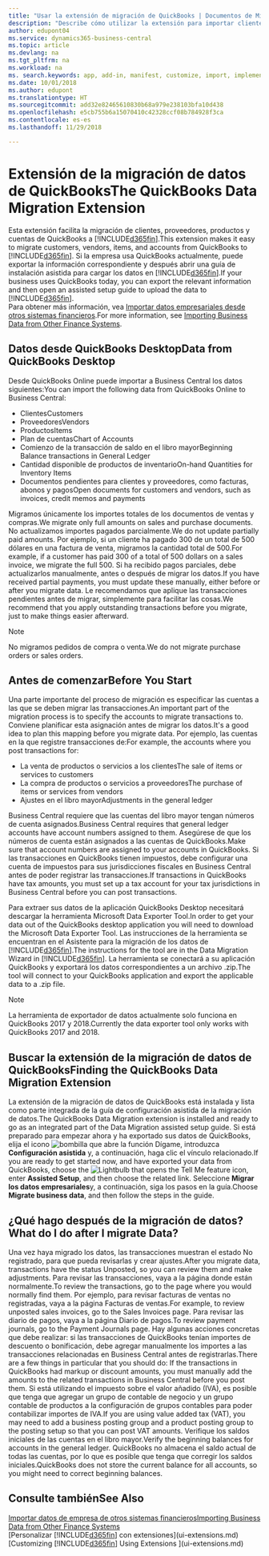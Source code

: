 ```yaml
---
title: "Usar la extensión de migración de QuickBooks | Documentos de Microsoft"
description: "Describe cómo utilizar la extensión para importar clientes, proveedores, productos y cuentas desde QuickBooks Desktop a Business Central."
author: edupont04
ms.service: dynamics365-business-central
ms.topic: article
ms.devlang: na
ms.tgt_pltfrm: na
ms.workload: na
ms. search.keywords: app, add-in, manifest, customize, import, implement
ms.date: 10/01/2018
ms.author: edupont
ms.translationtype: HT
ms.sourcegitcommit: add32e82465610830b68a979e238103bfa10d438
ms.openlocfilehash: e5cb755b6a15070410c42328ccf08b784928f3ca
ms.contentlocale: es-es
ms.lasthandoff: 11/29/2018

---
```


# <a name="the-quickbooks-data-migration-extension"></a><span data-ttu-id="b5937-103">Extensión de la migración de datos de QuickBooks</span><span class="sxs-lookup"><span data-stu-id="b5937-103">The QuickBooks Data Migration Extension</span></span>
<span data-ttu-id="b5937-104">Esta extensión facilita la migración de clientes, proveedores, productos y cuentas de QuickBooks a [!INCLUDE[d365fin](includes/d365fin_md.md)].</span><span class="sxs-lookup"><span data-stu-id="b5937-104">This extension makes it easy to migrate customers, vendors, items, and accounts from QuickBooks to [!INCLUDE[d365fin](includes/d365fin_md.md)].</span></span> <span data-ttu-id="b5937-105">Si la empresa usa QuickBooks actualmente, puede exportar la información correspondiente y después abrir una guía de instalación asistida para cargar los datos en [!INCLUDE[d365fin](includes/d365fin_md.md)].</span><span class="sxs-lookup"><span data-stu-id="b5937-105">If your business uses QuickBooks today, you can export the relevant information and then open an assisted setup guide to upload the data to [!INCLUDE[d365fin](includes/d365fin_md.md)].</span></span>  
<span data-ttu-id="b5937-106">Para obtener más información, vea [Importar datos empresariales desde otros sistemas financieros](across-import-data-configuration-packages.md).</span><span class="sxs-lookup"><span data-stu-id="b5937-106">For more information, see [Importing Business Data from Other Finance Systems](across-import-data-configuration-packages.md).</span></span>

## <a name="data-from-quickbooks-desktop"></a><span data-ttu-id="b5937-107">Datos desde QuickBooks Desktop</span><span class="sxs-lookup"><span data-stu-id="b5937-107">Data from QuickBooks Desktop</span></span>
 
<span data-ttu-id="b5937-108">Desde QuickBooks Online puede importar a Business Central los datos siguientes:</span><span class="sxs-lookup"><span data-stu-id="b5937-108">You can import the following data from QuickBooks Online to Business Central:</span></span>

- <span data-ttu-id="b5937-109">Clientes</span><span class="sxs-lookup"><span data-stu-id="b5937-109">Customers</span></span>  
- <span data-ttu-id="b5937-110">Proveedores</span><span class="sxs-lookup"><span data-stu-id="b5937-110">Vendors</span></span>  
- <span data-ttu-id="b5937-111">Productos</span><span class="sxs-lookup"><span data-stu-id="b5937-111">Items</span></span>  
- <span data-ttu-id="b5937-112">Plan de cuentas</span><span class="sxs-lookup"><span data-stu-id="b5937-112">Chart of Accounts</span></span>  
- <span data-ttu-id="b5937-113">Comienzo de la transacción de saldo en el libro mayor</span><span class="sxs-lookup"><span data-stu-id="b5937-113">Beginning Balance transactions in General Ledger</span></span>  
- <span data-ttu-id="b5937-114">Cantidad disponible de productos de inventario</span><span class="sxs-lookup"><span data-stu-id="b5937-114">On-hand Quantities for Inventory Items</span></span>  
- <span data-ttu-id="b5937-115">Documentos pendientes para clientes y proveedores, como facturas, abonos y pagos</span><span class="sxs-lookup"><span data-stu-id="b5937-115">Open documents for customers and vendors, such as invoices, credit memos and payments</span></span>  

<span data-ttu-id="b5937-116">Migramos únicamente los importes totales de los documentos de ventas y compras.</span><span class="sxs-lookup"><span data-stu-id="b5937-116">We migrate only full amounts on sales and purchase documents.</span></span> <span data-ttu-id="b5937-117">No actualizamos importes pagados parcialmente.</span><span class="sxs-lookup"><span data-stu-id="b5937-117">We do not update partially paid amounts.</span></span> <span data-ttu-id="b5937-118">Por ejemplo, si un cliente ha pagado 300 de un total de 500 dólares en una factura de venta, migramos la cantidad total de 500.</span><span class="sxs-lookup"><span data-stu-id="b5937-118">For example, if a customer has paid 300 of a total of 500 dollars on a sales invoice, we migrate the full 500.</span></span> <span data-ttu-id="b5937-119">Si ha recibido pagos parciales, debe actualizarlos manualmente, antes o después de migrar los datos.</span><span class="sxs-lookup"><span data-stu-id="b5937-119">If you have received partial payments, you must update these manually, either before or after you migrate data.</span></span> <span data-ttu-id="b5937-120">Le recomendamos que aplique las transacciones pendientes antes de migrar, simplemente para facilitar las cosas.</span><span class="sxs-lookup"><span data-stu-id="b5937-120">We recommend that you apply outstanding transactions before you migrate, just to make things easier afterward.</span></span>

> [!NOTE]
> <span data-ttu-id="b5937-121">No migramos pedidos de compra o venta.</span><span class="sxs-lookup"><span data-stu-id="b5937-121">We do not migrate purchase orders or sales orders.</span></span>

## <a name="before-you-start"></a><span data-ttu-id="b5937-122">Antes de comenzar</span><span class="sxs-lookup"><span data-stu-id="b5937-122">Before You Start</span></span>
<span data-ttu-id="b5937-123">Una parte importante del proceso de migración es especificar las cuentas a las que se deben migrar las transacciones.</span><span class="sxs-lookup"><span data-stu-id="b5937-123">An important part of the migration process is to specify the accounts to migrate transactions to.</span></span> <span data-ttu-id="b5937-124">Conviene planificar esta asignación antes de migrar los datos.</span><span class="sxs-lookup"><span data-stu-id="b5937-124">It's a good idea to plan this mapping before you migrate data.</span></span> <span data-ttu-id="b5937-125">Por ejemplo, las cuentas en la que registre transacciones de:</span><span class="sxs-lookup"><span data-stu-id="b5937-125">For example, the accounts where you post transactions for:</span></span>

- <span data-ttu-id="b5937-126">La venta de productos o servicios a los clientes</span><span class="sxs-lookup"><span data-stu-id="b5937-126">The sale of items or services to customers</span></span>  
- <span data-ttu-id="b5937-127">La compra de productos o servicios a proveedores</span><span class="sxs-lookup"><span data-stu-id="b5937-127">The purchase of items or services from vendors</span></span>  
- <span data-ttu-id="b5937-128">Ajustes en el libro mayor</span><span class="sxs-lookup"><span data-stu-id="b5937-128">Adjustments in the general ledger</span></span>  

<span data-ttu-id="b5937-129">Business Central requiere que las cuentas del libro mayor tengan números de cuenta asignados.</span><span class="sxs-lookup"><span data-stu-id="b5937-129">Business Central requires that general ledger accounts have account numbers assigned to them.</span></span> <span data-ttu-id="b5937-130">Asegúrese de que los números de cuenta están asignados a las cuentas de QuickBooks.</span><span class="sxs-lookup"><span data-stu-id="b5937-130">Make sure that account numbers are assigned to your accounts in QuickBooks.</span></span>
<span data-ttu-id="b5937-131">Si las transacciones en QuickBooks tienen impuestos, debe configurar una cuenta de impuestos para sus jurisdicciones fiscales en Business Central antes de poder registrar las transacciones.</span><span class="sxs-lookup"><span data-stu-id="b5937-131">If transactions in QuickBooks have tax amounts, you must set up a tax account for your tax jurisdictions in Business Central before you can post transactions.</span></span>

<span data-ttu-id="b5937-132">Para extraer sus datos de la aplicación QuickBooks Desktop necesitará descargar la herramienta Microsoft Data Exporter Tool.</span><span class="sxs-lookup"><span data-stu-id="b5937-132">In order to get your data out of the QuickBooks desktop application you will need to download the Microsoft Data Exporter Tool.</span></span>  <span data-ttu-id="b5937-133">Las instrucciones de la herramienta se encuentran en el Asistente para la migración de los datos de [!INCLUDE[d365fin](includes/d365fin_md.md)].</span><span class="sxs-lookup"><span data-stu-id="b5937-133">The instructions for the tool are in the Data Migration Wizard in [!INCLUDE[d365fin](includes/d365fin_md.md)].</span></span> <span data-ttu-id="b5937-134">La herramienta se conectará a su aplicación QuickBooks y exportará los datos correspondientes a un archivo .zip.</span><span class="sxs-lookup"><span data-stu-id="b5937-134">The tool will connect to your QuickBooks application and export the applicable data to a .zip file.</span></span>  

> [!NOTE]
> <span data-ttu-id="b5937-135">La herramienta de exportador de datos actualmente solo funciona en QuickBooks 2017 y 2018.</span><span class="sxs-lookup"><span data-stu-id="b5937-135">Currently the data exporter tool only works with QuickBooks 2017 and 2018.</span></span>

## <a name="finding-the-quickbooks-data-migration-extension"></a><span data-ttu-id="b5937-136">Buscar la extensión de la migración de datos de QuickBooks</span><span class="sxs-lookup"><span data-stu-id="b5937-136">Finding the QuickBooks Data Migration Extension</span></span>
<span data-ttu-id="b5937-137">La extensión de la migración de datos de QuickBooks está instalada y lista como parte integrada de la guía de configuración asistida de la migración de datos.</span><span class="sxs-lookup"><span data-stu-id="b5937-137">The QuickBooks Data Migration extension is installed and ready to go as an integrated part of the Data Migration assisted setup guide.</span></span> <span data-ttu-id="b5937-138">Si está preparado para empezar ahora y ha exportado sus datos de QuickBooks, elija el icono ![bombilla que abre la función Dígame](media/ui-search/search_small.png "Dígame que desea hacer"), introduzca **Configuración asistida** y, a continuación, haga clic el vínculo relacionado.</span><span class="sxs-lookup"><span data-stu-id="b5937-138">If you are ready to get started now, and have exported your data from QuickBooks, choose the ![Lightbulb that opens the Tell Me feature](media/ui-search/search_small.png "Tell me what you want to do") icon, enter **Assisted Setup**, and then choose the related link.</span></span> <span data-ttu-id="b5937-139">Seleccione **Migrar los datos empresariales**y, a continuación, siga los pasos en la guía.</span><span class="sxs-lookup"><span data-stu-id="b5937-139">Choose **Migrate business data**, and then follow the steps in the guide.</span></span>  

## <a name="what-do-i-do-after-i-migrate-data"></a><span data-ttu-id="b5937-140">¿Qué hago después de la migración de datos?</span><span class="sxs-lookup"><span data-stu-id="b5937-140">What do I do after I migrate Data?</span></span>
<span data-ttu-id="b5937-141">Una vez haya migrado los datos, las transacciones muestran el estado No registrado, para que pueda revisarlas y crear ajustes.</span><span class="sxs-lookup"><span data-stu-id="b5937-141">After you migrate data, transactions have the status Unposted, so you can review them and make adjustments.</span></span> <span data-ttu-id="b5937-142">Para revisar las transacciones, vaya a la página donde están normalmente.</span><span class="sxs-lookup"><span data-stu-id="b5937-142">To review the transactions, go to the page where you would normally find them.</span></span> <span data-ttu-id="b5937-143">Por ejemplo, para revisar facturas de ventas no registradas, vaya a la página Facturas de ventas.</span><span class="sxs-lookup"><span data-stu-id="b5937-143">For example, to review unposted sales invoices, go to the Sales Invoices page.</span></span> <span data-ttu-id="b5937-144">Para revisar las diario de pagos, vaya a la página Diario de pagos.</span><span class="sxs-lookup"><span data-stu-id="b5937-144">To review payment journals, go to the Payment Journals page.</span></span>
<span data-ttu-id="b5937-145">Hay algunas acciones concretas que debe realizar: si las transacciones de QuickBooks tenían importes de descuento o bonificación, debe agregar manualmente los importes a las transacciones relacionadas en Business Central antes de registrarlas.</span><span class="sxs-lookup"><span data-stu-id="b5937-145">There are a few things in particular that you should do: If the transactions in QuickBooks had markup or discount amounts, you must manually add the amounts to the related transactions in Business Central before you post them.</span></span>
<span data-ttu-id="b5937-146">Si está utilizando el impuesto sobre el valor añadido (IVA), es posible que tenga que agregar un grupo de contable de negocio y un grupo contable de productos a la configuración de grupos contables para poder contabilizar importes de IVA.</span><span class="sxs-lookup"><span data-stu-id="b5937-146">If you are using value added tax (VAT), you may need to add a business posting group and a product posting group to the posting setup so that you can post VAT amounts.</span></span>
<span data-ttu-id="b5937-147">Verifique los saldos iniciales de las cuentas en el libro mayor.</span><span class="sxs-lookup"><span data-stu-id="b5937-147">Verify the beginning balances for accounts in the general ledger.</span></span> <span data-ttu-id="b5937-148">QuickBooks no almacena el saldo actual de todas las cuentas, por lo que es posible que tenga que corregir los saldos iniciales.</span><span class="sxs-lookup"><span data-stu-id="b5937-148">QuickBooks does not store the current balance for all accounts, so you might need to correct beginning balances.</span></span>

## <a name="see-also"></a><span data-ttu-id="b5937-149">Consulte también</span><span class="sxs-lookup"><span data-stu-id="b5937-149">See Also</span></span>
[<span data-ttu-id="b5937-150">Importar datos de empresa de otros sistemas financieros</span><span class="sxs-lookup"><span data-stu-id="b5937-150">Importing Business Data from Other Finance Systems</span></span>](across-import-data-configuration-packages.md)  
<span data-ttu-id="b5937-151">[Personalizar [!INCLUDE[d365fin](includes/d365fin_md.md)] con extensiones](ui-extensions.md)</span><span class="sxs-lookup"><span data-stu-id="b5937-151">[Customizing [!INCLUDE[d365fin](includes/d365fin_md.md)] Using Extensions ](ui-extensions.md)</span></span>  

